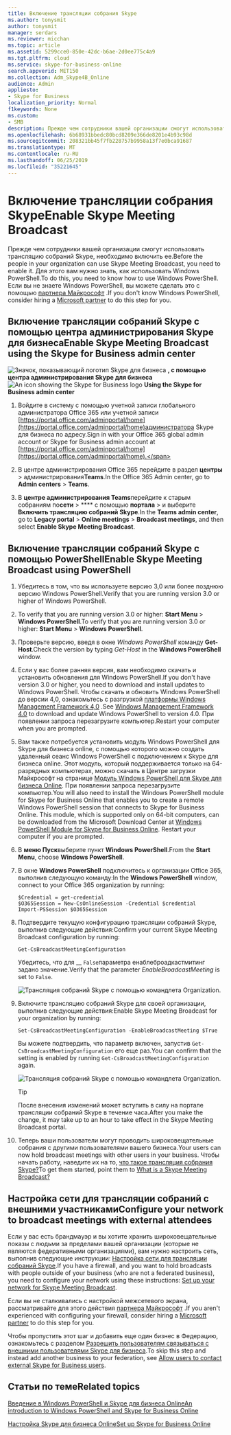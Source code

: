 ```yaml
---
title: Включение трансляции собрания Skype
ms.author: tonysmit
author: tonysmit
manager: serdars
ms.reviewer: micchan
ms.topic: article
ms.assetid: 5299cce0-850e-42dc-b6ae-2d0ee775c4a9
ms.tgt.pltfrm: cloud
ms.service: skype-for-business-online
search.appverid: MET150
ms.collection: Adm_Skype4B_Online
audience: Admin
appliesto:
- Skype for Business
localization_priority: Normal
f1keywords: None
ms.custom:
- SMB
description: Прежде чем сотрудники вашей организации смогут использовать трансляцию собраний Skype, необходимо включить ее. Для этого вам нужно знать, как использовать Windows PowerShell. Если вы не знаете Windows PowerShell, вы можете сделать это с помощью партнера Майкрософт.
ms.openlocfilehash: 6b68931bbedc80bcd8209e366de8201e4b93c98d
ms.sourcegitcommit: 208321bb45f7fb228757b9958a13f7e0bca91687
ms.translationtype: MT
ms.contentlocale: ru-RU
ms.lasthandoff: 06/25/2019
ms.locfileid: "35221645"
---
```

# <a name="enable-skype-meeting-broadcast"></a><span data-ttu-id="f8a21-105">Включение трансляции собрания Skype</span><span class="sxs-lookup"><span data-stu-id="f8a21-105">Enable Skype Meeting Broadcast</span></span>

<span data-ttu-id="f8a21-106">Прежде чем сотрудники вашей организации смогут использовать трансляцию собраний Skype, необходимо включить ее.</span><span class="sxs-lookup"><span data-stu-id="f8a21-106">Before the people in your organization can use Skype Meeting Broadcast, you need to enable it.</span></span> <span data-ttu-id="f8a21-107">Для этого вам нужно знать, как использовать Windows PowerShell.</span><span class="sxs-lookup"><span data-stu-id="f8a21-107">To do this, you need to know how to use Windows PowerShell.</span></span> <span data-ttu-id="f8a21-108">Если вы не знаете Windows PowerShell, вы можете сделать это с помощью [партнера Майкрософт](https://go.microsoft.com/fwlink/?linkid=391089) .</span><span class="sxs-lookup"><span data-stu-id="f8a21-108">If you don't know Windows PowerShell, consider hiring a [Microsoft partner](https://go.microsoft.com/fwlink/?linkid=391089) to do this step for you.</span></span>

  
## <a name="enable-skype-meeting-broadcast-using-the-skype-for-business-admin-center"></a><span data-ttu-id="f8a21-109">Включение трансляции собраний Skype с помощью центра администрирования Skype для бизнеса</span><span class="sxs-lookup"><span data-stu-id="f8a21-109">Enable Skype Meeting Broadcast using the Skype for Business admin center</span></span>

<span data-ttu-id="f8a21-110">![Значок, показывающий логотип](../images/sfb-logo-30x30.png) Skype для бизнеса **, с помощью центра администрирования Skype для бизнеса**</span><span class="sxs-lookup"><span data-stu-id="f8a21-110">![An icon showing the Skype for Business logo](../images/sfb-logo-30x30.png) **Using the Skype for Business admin center**</span></span>

1. <span data-ttu-id="f8a21-111">Войдите в систему с помощью учетной записи глобального администратора Office 365 или учетной записи [https://portal.office.com/adminportal/home](https://portal.office.com/adminportal/home)администратора Skype для бизнеса по адресу.</span><span class="sxs-lookup"><span data-stu-id="f8a21-111">Sign in with your Office 365 global admin account or Skype for Business admin account at [https://portal.office.com/adminportal/home](https://portal.office.com/adminportal/home).</span></span>
    
2. <span data-ttu-id="f8a21-112">В центре администрирования Office 365 перейдите в раздел **центры** > администрирования**Teams**.</span><span class="sxs-lookup"><span data-stu-id="f8a21-112">In the Office 365 Admin center, go to **Admin centers** > **Teams**.</span></span>
    
3. <span data-ttu-id="f8a21-113">В **центре администрирования Teams**перейдите к старым собраниям по**сети** > \*\*\*\* с помощью **портала** > и выберите **Включить трансляцию собраний Skype**.</span><span class="sxs-lookup"><span data-stu-id="f8a21-113">In the **Teams admin center**, go to **Legacy portal** > **Online meetings** > **Broadcast meetings**, and then select **Enable Skype Meeting Broadcast**.</span></span>
    
## <a name="enable-skype-meeting-broadcast-using-powershell"></a><span data-ttu-id="f8a21-114">Включение трансляции собраний Skype с помощью PowerShell</span><span class="sxs-lookup"><span data-stu-id="f8a21-114">Enable Skype Meeting Broadcast using PowerShell</span></span>

1. <span data-ttu-id="f8a21-115">Убедитесь в том, что вы используете версию 3,0 или более позднюю версию Windows PowerShell.</span><span class="sxs-lookup"><span data-stu-id="f8a21-115">Verify that you are running version 3.0 or higher of Windows PowerShell.</span></span>
    
2. <span data-ttu-id="f8a21-116">To verify that you are running version 3.0 or higher: **Start Menu** > **Windows PowerShell**.</span><span class="sxs-lookup"><span data-stu-id="f8a21-116">To verify that you are running version 3.0 or higher: **Start Menu** > **Windows PowerShell**.</span></span>
    
3. <span data-ttu-id="f8a21-117">Проверьте версию, введя в окне _Windows PowerShell_ команду **Get-Host**.</span><span class="sxs-lookup"><span data-stu-id="f8a21-117">Check the version by typing  _Get-Host_ in the **Windows PowerShell** window.</span></span>
    
4. <span data-ttu-id="f8a21-118">Если у вас более ранняя версия, вам необходимо скачать и установить обновления для Windows PowerShell.</span><span class="sxs-lookup"><span data-stu-id="f8a21-118">If you don't have version 3.0 or higher, you need to download and install updates to Windows PowerShell.</span></span> <span data-ttu-id="f8a21-119">Чтобы скачать и обновить Windows PowerShell до версии 4,0, ознакомьтесь с разгрузкой [платформы Windows Management Framework 4,0](https://go.microsoft.com/fwlink/?LinkId=716845) .</span><span class="sxs-lookup"><span data-stu-id="f8a21-119">See [Windows Management Framework 4.0](https://go.microsoft.com/fwlink/?LinkId=716845) to download and update Windows PowerShell to version 4.0.</span></span> <span data-ttu-id="f8a21-120">При появлении запроса перезагрузите компьютер.</span><span class="sxs-lookup"><span data-stu-id="f8a21-120">Restart your computer when you are prompted.</span></span>
    
5. <span data-ttu-id="f8a21-p104">Вам также потребуется установить модуль Windows PowerShell для Skype для бизнеса online, с помощью которого можно создать удаленный сеанс Windows PowerShell с подключением к Skype для бизнеса online. Этот модуль, который поддерживается только на 64-разрядных компьютерах, можно скачать в Центре загрузки Майкрософт на странице [Модуль Windows PowerShell для Skype для бизнеса Online](https://go.microsoft.com/fwlink/?LinkId=294688). При появлении запроса перезагрузите компьютер.</span><span class="sxs-lookup"><span data-stu-id="f8a21-p104">You will also need to install the Windows PowerShell module for Skype for Business Online that enables you to create a remote Windows PowerShell session that connects to Skype for Business Online. This module, which is supported only on 64-bit computers, can be downloaded from the Microsoft Download Center at [Windows PowerShell Module for Skype for Business Online](https://go.microsoft.com/fwlink/?LinkId=294688). Restart your computer if you are prompted.</span></span>
    
6. <span data-ttu-id="f8a21-124">В **меню Пуск**выберите пункт **Windows PowerShell**.</span><span class="sxs-lookup"><span data-stu-id="f8a21-124">From the **Start Menu**, choose **Windows PowerShell**.</span></span>
    
7. <span data-ttu-id="f8a21-125">В окне **Windows PowerShell** подключитесь к организации Office 365, выполнив следующую команду:</span><span class="sxs-lookup"><span data-stu-id="f8a21-125">In the **Windows PowerShell** window, connect to your Office 365 organization by running:</span></span>
    
   ```
   $Credential = get-credential
   $O365Session = New-CsOnlineSession -Credential $credential
   Import-PSSession $O365Session
   ```

8. <span data-ttu-id="f8a21-126">Подтвердите текущую конфигурацию трансляции собраний Skype, выполнив следующие действия:</span><span class="sxs-lookup"><span data-stu-id="f8a21-126">Confirm your current Skype Meeting Broadcast configuration by running:</span></span>
    
   ```
   Get-CsBroadcastMeetingConfiguration
   ```

    <span data-ttu-id="f8a21-127">Убедитесь, что для __ `False`параметра енаблеброадкастмитинг задано значение.</span><span class="sxs-lookup"><span data-stu-id="f8a21-127">Verify that the parameter  _EnableBroadcastMeeting_ is set to `False`.</span></span>
    
     ![Трансляция собраний Skype с помощью командлета Organization.](../images/44abe30d-d3df-4ca9-9761-603a7ff78723.png)
  
9. <span data-ttu-id="f8a21-129">Включите трансляцию собраний Skype для своей организации, выполнив следующие действия:</span><span class="sxs-lookup"><span data-stu-id="f8a21-129">Enable Skype Meeting Broadcast for your organization by running:</span></span>
    
   ```
   Set-CsBroadcastMeetingConfiguration -EnableBroadcastMeeting $True
   ```

    <span data-ttu-id="f8a21-130">Вы можете подтвердить, что параметр включен, запустив `Get-CsBroadcastMeetingConfiguration` его еще раз.</span><span class="sxs-lookup"><span data-stu-id="f8a21-130">You can confirm that the setting is enabled by running  `Get-CsBroadcastMeetingConfiguration` again.</span></span>
    
     ![Трансляция собраний Skype с помощью командлета Organization.](../images/788515f0-32c9-415a-9235-6bfbe095e6f3.png)
  
    > [!TIP]
    > <span data-ttu-id="f8a21-132">После внесения изменений может вступить в силу на портале трансляции собраний Skype в течение часа.</span><span class="sxs-lookup"><span data-stu-id="f8a21-132">After you make the change, it may take up to an hour to take effect in the Skype Meeting Broadcast portal.</span></span> 
  
10. <span data-ttu-id="f8a21-133">Теперь ваши пользователи могут проводить широковещательные собрания с другими пользователями вашего бизнеса.</span><span class="sxs-lookup"><span data-stu-id="f8a21-133">Your users can now hold broadcast meetings with other users in your business.</span></span> <span data-ttu-id="f8a21-134">Чтобы начать работу, наведите их на то, [что такое трансляция собрания Skype?](https://support.office.com/en-us/article/c472c76b-21f1-4e4b-ab58-329a6c33757d)</span><span class="sxs-lookup"><span data-stu-id="f8a21-134">To get them started, point them to [What is a Skype Meeting Broadcast?](https://support.office.com/en-us/article/c472c76b-21f1-4e4b-ab58-329a6c33757d)</span></span>
    
## <a name="configure-your-network-to-broadcast-meetings-with-external-attendees"></a><span data-ttu-id="f8a21-135">Настройка сети для трансляции собраний с внешними участниками</span><span class="sxs-lookup"><span data-stu-id="f8a21-135">Configure your network to broadcast meetings with external attendees</span></span>

<span data-ttu-id="f8a21-136">Если у вас есть брандмауэр и вы хотите хранить широковещательные показы с людьми за пределами вашей организации (которые не являются федеративными организациями), вам нужно настроить сеть, выполнив следующие инструкции: [Настройка сети для трансляции собраний Skype](set-up-your-network-for-skype-meeting-broadcast.md).</span><span class="sxs-lookup"><span data-stu-id="f8a21-136">If you have a firewall, and you want to hold broadcasts with people outside of your business (who are not a federated business), you need to configure your network using these instructions: [Set up your network for Skype Meeting Broadcast](set-up-your-network-for-skype-meeting-broadcast.md).</span></span> 
  
<span data-ttu-id="f8a21-137">Если вы не сталкивались с настройкой межсетевого экрана, рассматривайте для этого действия [партнера Майкрософт](https://go.microsoft.com/fwlink/?linkid=391089) .</span><span class="sxs-lookup"><span data-stu-id="f8a21-137">If you aren't experienced with configuring your firewall, consider hiring a [Microsoft partner](https://go.microsoft.com/fwlink/?linkid=391089) to do this step for you.</span></span>
  
<span data-ttu-id="f8a21-138">Чтобы пропустить этот шаг и добавить еще один бизнес в Федерацию, ознакомьтесь с разделом [Разрешить пользователям связываться с внешними пользователями Skype для бизнеса](../set-up-skype-for-business-online/allow-users-to-contact-external-skype-for-business-users.md).</span><span class="sxs-lookup"><span data-stu-id="f8a21-138">To skip this step and instead add another business to your federation, see [Allow users to contact external Skype for Business users](../set-up-skype-for-business-online/allow-users-to-contact-external-skype-for-business-users.md).</span></span> 
  
## <a name="related-topics"></a><span data-ttu-id="f8a21-139">Статьи по теме</span><span class="sxs-lookup"><span data-stu-id="f8a21-139">Related topics</span></span>

[<span data-ttu-id="f8a21-140">Введение в Windows PowerShell и Skype для бизнеса Online</span><span class="sxs-lookup"><span data-stu-id="f8a21-140">An introduction to Windows PowerShell and Skype for Business Online</span></span>](https://go.microsoft.com/fwlink/?LinkId=525039)
  
[<span data-ttu-id="f8a21-141">Настройка Skype для бизнеса Online</span><span class="sxs-lookup"><span data-stu-id="f8a21-141">Set up Skype for Business Online</span></span>](../set-up-skype-for-business-online/set-up-skype-for-business-online.md)

  
 
